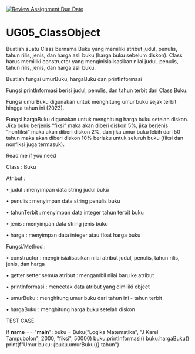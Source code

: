 [![Review Assignment Due Date](https://classroom.github.com/assets/deadline-readme-button-22041afd0340ce965d47ae6ef1cefeee28c7c493a6346c4f15d667ab976d596c.svg)](https://classroom.github.com/a/qJb96Lem)
# UG05_ClassObject

Buatlah suatu Class bernama Buku yang memiliki atribut judul, penulis, tahun rilis, jenis, dan harga asli buku (harga buku sebelum diskon). Class harus memiliki constructor yang menginisialisasikan nilai  judul, penulis, tahun rilis, jenis, dan harga asli buku.

Buatlah fungsi umurBuku, hargaBuku dan printInformasi

Fungsi printInformasi berisi judul, penulis, dan tahun terbit  dari Class Buku. 

Fungsi umurBuku digunakan untuk menghitung umur buku sejak terbit hingga tahun ini (2023).

Fungsi hargaBuku digunakan untuk menghitung harga buku setelah diskon. Jika buku berjenis “fiksi” maka akan diberi diskon 5%, jika berjenis “nonfiksi” maka akan diberi diskon 2%, dan jika umur buku lebih dari 50 tahun maka akan diberi diskon 10% berlaku untuk seluruh buku (fiksi dan nonfiksi juga termasuk).

Read me if you need


Class : Buku


Atribut :

• judul		: menyimpan data string judul buku

• penulis	: menyimpan data string penulis buku

• tahunTerbit	: menyimpan data integer tahun terbit buku

• jenis 		: menyimpan data string jenis buku

• harga		: menyimpan data integer atau float harga buku


Fungsi/Method :

• constructor : menginisialisasikan nilai atribut judul, penulis, tahun rilis, jenis, dan harga

• getter setter semua atribut : mengambil nilai baru ke atribut

• printInformasi : mencetak data atribut yang dimiliki object

• umurBuku : menghitung umur buku dari tahun ini - tahun terbit

• hargaBuku : menghitung harga buku setelah diskon





TEST CASE

if __name__ == "__main__":
    buku = Buku("Logika Matematika", "J Karel Tampubolon", 2000, "fiksi", 50000)
    buku.printInformasi()
    buku.hargaBuku()
    print(f"Umur buku: {buku.umurBuku()} tahun")


